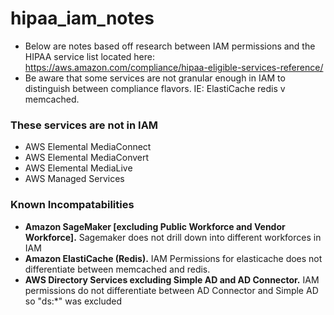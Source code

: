 # hipaa_iam_notes

- Below are notes based off research between IAM permissions and the HIPAA service list located here: https://aws.amazon.com/compliance/hipaa-eligible-services-reference/
- Be aware that some services are not granular enough in IAM to distinguish between compliance flavors. IE: ElastiCache redis v memcached.

### These services are not in IAM 

- AWS Elemental MediaConnect
- AWS Elemental MediaConvert
- AWS Elemental MediaLive
- AWS Managed Services

### Known Incompatabilities

- __Amazon SageMaker [excluding Public Workforce and Vendor Workforce].__ Sagemaker does not drill down into different workforces in IAM
- __Amazon ElastiCache (Redis).__ IAM Permissions for elasticache does not differentiate between memcached and redis.
- __AWS Directory Services excluding Simple AD and AD Connector.__ IAM permissions do not differentiate between AD Connector and Simple AD so "ds:*" was excluded
